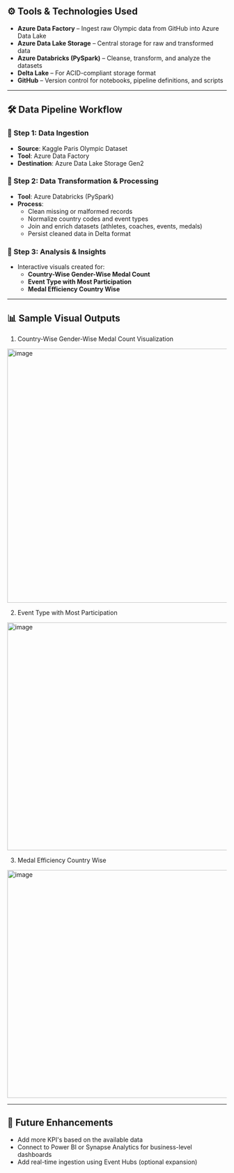 ## ⚙️ Tools & Technologies Used

- **Azure Data Factory** – Ingest raw Olympic data from GitHub into Azure Data Lake
- **Azure Data Lake Storage** – Central storage for raw and transformed data
- **Azure Databricks (PySpark)** – Cleanse, transform, and analyze the datasets
- **Delta Lake** – For ACID-compliant storage format
- **GitHub** – Version control for notebooks, pipeline definitions, and scripts

---

## 🛠️ Data Pipeline Workflow

### 🔹 Step 1: Data Ingestion
- **Source**: Kaggle Paris Olympic Dataset
- **Tool**: Azure Data Factory
- **Destination**: Azure Data Lake Storage Gen2

### 🔹 Step 2: Data Transformation & Processing
- **Tool**: Azure Databricks (PySpark)
- **Process**:
  - Clean missing or malformed records
  - Normalize country codes and event types
  - Join and enrich datasets (athletes, coaches, events, medals)
  - Persist cleaned data in Delta format

### 🔹 Step 3: Analysis & Insights
- Interactive visuals created for:
  - **Country-Wise Gender-Wise Medal Count**
  - **Event Type with Most Participation**
  - **Medal Efficiency Country Wise**

---

## 📊 Sample Visual Outputs
1) Country-Wise Gender-Wise Medal Count Visualization
<img width="1382" height="582" alt="image" src="https://github.com/user-attachments/assets/a81dfe71-50f2-4bde-945d-04967637fe5e" />

2) Event Type with Most Participation
<img width="1339" height="522" alt="image" src="https://github.com/user-attachments/assets/e3d52121-af8d-4122-b6bd-b597ed2bd421" />

3) Medal Efficiency Country Wise
<img width="1428" height="522" alt="image" src="https://github.com/user-attachments/assets/36a34e42-d24d-46df-bee7-d8f07c178de3" />

---

## 🚀 Future Enhancements

- Add more KPI's based on the available data
- Connect to Power BI or Synapse Analytics for business-level dashboards
- Add real-time ingestion using Event Hubs (optional expansion)
